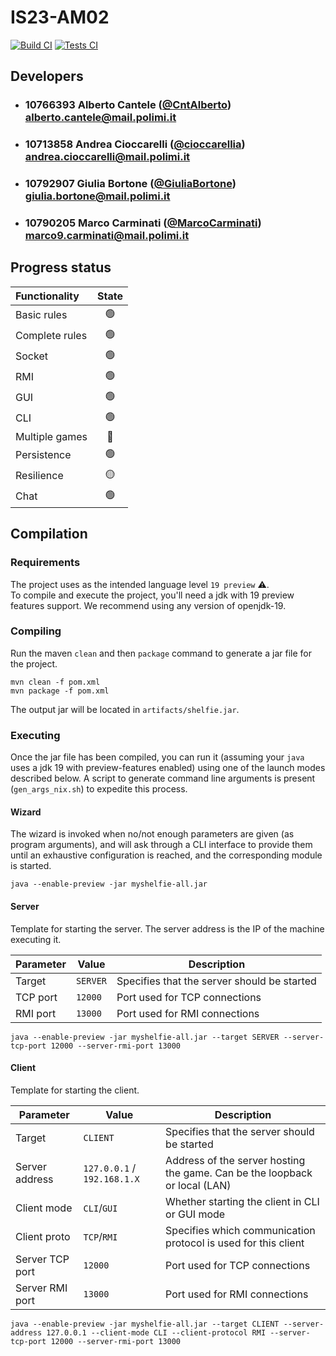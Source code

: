 # IS23-AM02

<p style="text-align: left;">
  <a href="https://github.com/cioccarellia/IS23-AM02/actions/workflows/build.yaml"><img src="https://github.com/cioccarellia/IS23-AM02/actions/workflows/build.yaml/badge.svg" alt="Build CI" /></a>
  <a href="https://github.com/cioccarellia/IS23-AM02/actions/workflows/tests.yaml"><img src="https://github.com/cioccarellia/IS23-AM02/actions/workflows/tests.yaml/badge.svg" alt="Tests CI" /></a>
</p>

## Developers

- ### 10766393    Alberto Cantele ([@CntAlberto](https://github.com/CntAlberto))<br>alberto.cantele@mail.polimi.it
- ### 10713858    Andrea Cioccarelli ([@cioccarellia](https://github.com/cioccarellia))<br>andrea.cioccarelli@mail.polimi.it
- ### 10792907    Giulia Bortone ([@GiuliaBortone](https://github.com/GiuliaBortone))<br>giulia.bortone@mail.polimi.it
- ### 10790205    Marco Carminati ([@MarcoCarminati](https://github.com/MarcoCarminati))<br>marco9.carminati@mail.polimi.it

## Progress status

| Functionality  | State |
|:---------------|:-----:|
| Basic rules    |  🟢   |
| Complete rules |  🟢   |
| Socket         |  🟢   |
| RMI            |  🟢   |
| GUI            |  🟢   |
| CLI            |  🟢   |
| Multiple games |  🔴   |
| Persistence    |  🟢   |
| Resilience     |  🟡   |
| Chat           |  🟢   |

## Compilation

### Requirements

The project uses as the intended language level `19 preview` ⚠️. <br>
To compile and execute the project, you'll need a jdk with 19 preview features support.
We recommend using any version of openjdk-19.

### Compiling
Run the maven `clean` and then `package` command to generate a jar file for the project. 

```
mvn clean -f pom.xml
mvn package -f pom.xml
```

The output jar will be located in `artifacts/shelfie.jar`.

### Executing

Once the jar file has been compiled, you can run it (assuming your `java` uses a jdk 19 with preview-features enabled) using one of the launch modes described below.
A script to generate command line arguments is present (`gen_args_nix.sh`) to expedite this process.

#### Wizard

The wizard is invoked when no/not enough parameters are given (as program arguments), and will ask through a CLI interface to provide them until an exhaustive configuration is reached, and the corresponding module is started.

```
java --enable-preview -jar myshelfie-all.jar
```

#### Server

Template for starting the server. The server address is the IP of the machine executing it.

| Parameter | Value    | Description                                 |
|-----------|----------|---------------------------------------------|
| Target    | `SERVER` | Specifies that the server should be started |
| TCP port  | `12000`  | Port used for TCP connections               |
| RMI port  | `13000`  | Port used for RMI connections               |

```
java --enable-preview -jar myshelfie-all.jar --target SERVER --server-tcp-port 12000 --server-rmi-port 13000
```

#### Client

Template for starting the client.

| Parameter       | Value                       | Description                                                                |
|-----------------|-----------------------------|----------------------------------------------------------------------------|
| Target          | `CLIENT`                    | Specifies that the server should be started                                |
| Server address  | `127.0.0.1` / `192.168.1.X` | Address of the server hosting the game. Can be the loopback or local (LAN) |
| Client mode     | `CLI`/`GUI`                 | Whether starting the client in CLI or GUI mode                             |
| Client proto    | `TCP`/`RMI`                 | Specifies which communication protocol is used for this client             |
| Server TCP port | `12000`                     | Port used for TCP connections                                              |
| Server RMI port | `13000`                     | Port used for RMI connections                                              |

```
java --enable-preview -jar myshelfie-all.jar --target CLIENT --server-address 127.0.0.1 --client-mode CLI --client-protocol RMI --server-tcp-port 12000 --server-rmi-port 13000
```
